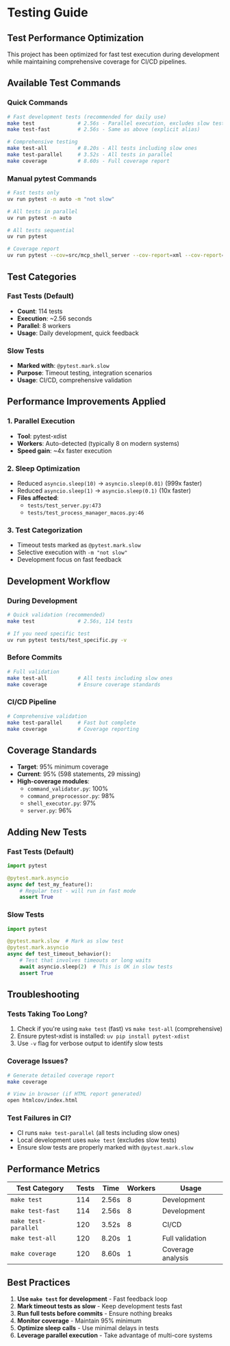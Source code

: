 # Testing Guide

## Test Performance Optimization

This project has been optimized for fast test execution during development while maintaining comprehensive coverage for CI/CD pipelines.

## Available Test Commands

### Quick Commands

```bash
# Fast development tests (recommended for daily use)
make test              # 2.56s - Parallel execution, excludes slow tests
make test-fast         # 2.56s - Same as above (explicit alias)

# Comprehensive testing
make test-all          # 8.20s - All tests including slow ones
make test-parallel     # 3.52s - All tests in parallel
make coverage          # 8.60s - Full coverage report
```

### Manual pytest Commands

```bash
# Fast tests only
uv run pytest -n auto -m "not slow"

# All tests in parallel
uv run pytest -n auto

# All tests sequential
uv run pytest

# Coverage report
uv run pytest --cov=src/mcp_shell_server --cov-report=xml --cov-report=term-missing tests
```

## Test Categories

### Fast Tests (Default)
- **Count**: 114 tests
- **Execution**: ~2.56 seconds
- **Parallel**: 8 workers
- **Usage**: Daily development, quick feedback

### Slow Tests
- **Marked with**: `@pytest.mark.slow`
- **Purpose**: Timeout testing, integration scenarios
- **Usage**: CI/CD, comprehensive validation

## Performance Improvements Applied

### 1. Parallel Execution
- **Tool**: pytest-xdist
- **Workers**: Auto-detected (typically 8 on modern systems)
- **Speed gain**: ~4x faster execution

### 2. Sleep Optimization
- Reduced `asyncio.sleep(10)` → `asyncio.sleep(0.01)` (999x faster)
- Reduced `asyncio.sleep(1)` → `asyncio.sleep(0.1)` (10x faster)
- **Files affected**:
  - `tests/test_server.py:473`
  - `tests/test_process_manager_macos.py:46`

### 3. Test Categorization
- Timeout tests marked as `@pytest.mark.slow`
- Selective execution with `-m "not slow"`
- Development focus on fast feedback

## Development Workflow

### During Development
```bash
# Quick validation (recommended)
make test              # 2.56s, 114 tests

# If you need specific test
uv run pytest tests/test_specific.py -v
```

### Before Commits
```bash
# Full validation
make test-all          # All tests including slow ones
make coverage          # Ensure coverage standards
```

### CI/CD Pipeline
```bash
# Comprehensive validation
make test-parallel     # Fast but complete
make coverage          # Coverage reporting
```

## Coverage Standards

- **Target**: 95% minimum coverage
- **Current**: 95% (598 statements, 29 missing)
- **High-coverage modules**:
  - `command_validator.py`: 100%
  - `command_preprocessor.py`: 98%
  - `shell_executor.py`: 97%
  - `server.py`: 96%

## Adding New Tests

### Fast Tests (Default)
```python
import pytest

@pytest.mark.asyncio
async def test_my_feature():
    # Regular test - will run in fast mode
    assert True
```

### Slow Tests
```python
import pytest

@pytest.mark.slow  # Mark as slow test
@pytest.mark.asyncio
async def test_timeout_behavior():
    # Test that involves timeouts or long waits
    await asyncio.sleep(2)  # This is OK in slow tests
    assert True
```

## Troubleshooting

### Tests Taking Too Long?
1. Check if you're using `make test` (fast) vs `make test-all` (comprehensive)
2. Ensure pytest-xdist is installed: `uv pip install pytest-xdist`
3. Use `-v` flag for verbose output to identify slow tests

### Coverage Issues?
```bash
# Generate detailed coverage report
make coverage

# View in browser (if HTML report generated)
open htmlcov/index.html
```

### Test Failures in CI?
- CI runs `make test-parallel` (all tests including slow ones)
- Local development uses `make test` (excludes slow tests)
- Ensure slow tests are properly marked with `@pytest.mark.slow`

## Performance Metrics

| Test Category | Tests | Time | Workers | Usage |
|---------------|--------|------|---------|--------|
| `make test` | 114 | 2.56s | 8 | Development |
| `make test-fast` | 114 | 2.56s | 8 | Development |
| `make test-parallel` | 120 | 3.52s | 8 | CI/CD |
| `make test-all` | 120 | 8.20s | 1 | Full validation |
| `make coverage` | 120 | 8.60s | 1 | Coverage analysis |

## Best Practices

1. **Use `make test` for development** - Fast feedback loop
2. **Mark timeout tests as slow** - Keep development tests fast
3. **Run full tests before commits** - Ensure nothing breaks
4. **Monitor coverage** - Maintain 95% minimum
5. **Optimize sleep calls** - Use minimal delays in tests
6. **Leverage parallel execution** - Take advantage of multi-core systems